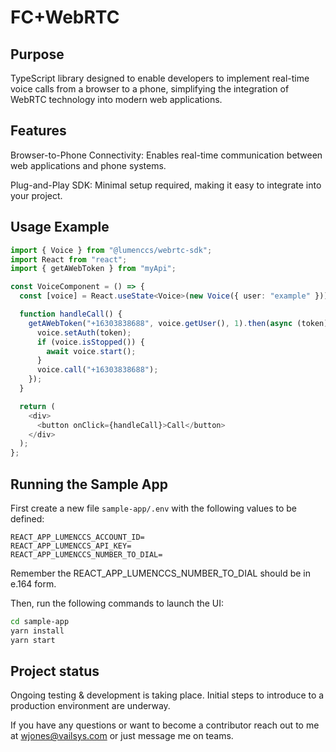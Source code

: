 # FC+WebRTC

## Purpose

TypeScript library designed to enable developers to implement real-time voice calls from a browser to a phone, simplifying the integration of WebRTC technology into modern web applications.

## Features

Browser-to-Phone Connectivity: Enables real-time communication between web applications and phone systems.

Plug-and-Play SDK: Minimal setup required, making it easy to integrate into your project.

## Usage Example

```ts
import { Voice } from "@lumenccs/webrtc-sdk";
import React from "react";
import { getAWebToken } from "myApi";

const VoiceComponent = () => {
  const [voice] = React.useState<Voice>(new Voice({ user: "example" }));

  function handleCall() {
    getAWebToken("+16303838688", voice.getUser(), 1).then(async (token) => {
      voice.setAuth(token);
      if (voice.isStopped()) {
        await voice.start();
      }
      voice.call("+16303838688");
    });
  }

  return (
    <div>
      <button onClick={handleCall}>Call</button>
    </div>
  );
};
```

## Running the Sample App

First create a new file `sample-app/.env` with the following values to be defined:

```
REACT_APP_LUMENCCS_ACCOUNT_ID=
REACT_APP_LUMENCCS_API_KEY=
REACT_APP_LUMENCCS_NUMBER_TO_DIAL=
```

Remember the REACT_APP_LUMENCCS_NUMBER_TO_DIAL should be in e.164 form.

Then, run the following commands to launch the UI:

```sh
cd sample-app
yarn install
yarn start
```

## Project status

Ongoing testing & development is taking place. Initial steps to introduce to a production environment are underway.

If you have any questions or want to become a contributor reach out to me at wjones@vailsys.com or just message me on teams.
